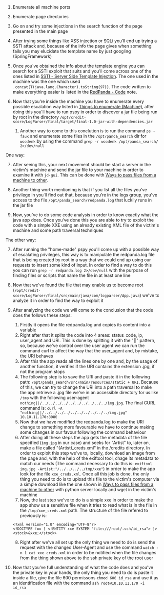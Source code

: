 1. Enumerate all machine ports

2. Enumerate page directories

3. Go on and try some injections in the search function of the page presented in the main page

4. After trying some things like XSS injection or SQLi you'll end up trying a SSTI attack and, because of the info the page gives when something fails you may elucidate the template name by just googling (SpringFramework)

5. Once you've obtained the info about the template engine you can search for a SSTI exploit that suits and you'll come across one of the ones listed in [SSTI - Server Side Template Injection](<General Info/Tecnologias Web/Ataques/SSTI - Server Side Template Injection.md>). The one used in the machine was the one which used `.concat(T(java.lang.Character).toString(97))`. The code written to make everything easier is listed in the [RedPanda - Code](<./RedPanda - Code.md>) note.

6. Now that you're inside the machine you have to enumerate every possible escalation way listed in [Things to enumerate (Machine)](<General Info/Enumeration/Things to enumerate (Machine).md>), after doing this you'll have to run pspy in order to discover a jar file being run by root in the directory `/opt/credit-score/LogParser/final/target/final-1.0-jar-with-dependencies.jar`
	1. Another way to come to this conclution is to run the command `ps -faux` and enumerate some files in the `/opt/panda_search` dir for `woodenk` by using the command `grep -r woodenk /opt/panda_search/ 2>/dev/null`

One way:

7. After seeing this, your next movement should be start a server in the victim's machine and send the jar file to your machine in order to examine it with `jd-gui`. This can be done with [Ways to pass files from a machine to other](<General Info/Shell/Ways to pass files from a machine to other.md>).

8. Another thing worth mentioning is that if you list all the files you've privilege in you'll find out that, because you're in the logs group, you've access to the file `/opt/panda_search/redpanda.log` that luckily runs in the jar file

9. Now, you've to do some code analysis in order to know exactly what the java app does. Once you've done this you are able to try to exploit the code with a simple XXE using an already existing XML file of the victim's machine and some path traversal techniques

The other way: 

7. After running the "home-made" pspy you'll come up with a possible way of escalating privileges, this way is to manipulate the redpanda.log file that is being created by root in a way that we could end up using our requests to insert some kind of input. In order to find a way to do this you can run `grep -r redpanda.log 2>/dev/null` with the purpose of finding files or scripts that name the file in at least one line

8. Now that we've found the file that may enable us to become root (``/opt/credit-score/LogParser/final/src/main/java/com/logparser/App.java``) we've to analyze it in order to find the way to exploit it

9. After analyzing the code we will come to the conclusion that the code does the follows these steps:
	1. Firstly it opens the file redpanda.log and copies its content into a variable
	2. Right after that it splits the code into 4 areas: status_code, ip, user_agent and URI. This is done by splitting it with the "||" pattern, so, because we've control over the user agent we can run the command curl to affect the way that the user_agent and, by mistake, the URI behaves
	3. After this the app reads all the lines one by one and, by the usage of another function, it verifies if the URI contains the extension .jpg, if not the program stops
	4. The following step is to save the URI and paste it in the following path: `/opt/panda_search/src/main/resources/static + URI`. Because of this, we can try to change the URI into a path traversal to make the app retrieve a .jpg file we've in an accessible directory for us like `/tmp` with the following user-agent `nothing||/../../../../../../../../../../img.jpg`. The final CURL command is: `curl -A "nothing||/../../../../../../../../../../img.jpg" 10.10.11.170:8080`
	5. Now that we have modified the redpanda.log to make the URI change to something more favourable we have to continue making some changes in our favour following the command behaviour
	6. After doing all these steps the app gets the metadata of the file specified (`img.jpg` in our case) and seeks for "Artist" to, later on, make a file called "(Artist)\_creds.xml" in the /credits directory. In order to exploit this step we've to, locally, download an image from the page and, with the help of the exiftool tool, chage its metadata to match our needs (The command necessary to do this is: `exiftool img.jpg -Artist:"/../../../../tmp/xxe"`) in order to make the app look for the file `xxe_creds.xml`. Once all this job is done, the only thing you need to do is to upload this file to the victim's computer via a simple download like the one shown in [Ways to pass files from a machine to other](<General Info/Shell/Ways to pass files from a machine to other.md>) with python server locally and wget in the victim's machine
	7. Now, the last step we've to do is a simple xxe in order to make the app show us a sensitive file when it tries to read what is in the file in the `/tmp/xxe_creds.xml` path. The structure of the file refered to previously is:
	```
	<?xml version="1.0" encoding="UTF-8"?>
	<!DOCTYPE foo [ <!ENTITY xxe SYSTEM "file:///root/.ssh/id_rsa"> ]>
	<stock>&xxe;</stock>
	```
	8. Right after we've all set up the only thing we need to do is send the request with the changed User-Agent and use the command `watch -n 1 cat xxe_creds.xml` in order to be notified when the file changes from the thing shown above to the ssh private key of the root user

10. Now that you've full understanding of what the code does and you've the private key in your hands, the only thing you need to do is paste it inside a file, give the file 600 permissons `chmod 600 id_rsa` and use it as an identification file with the command `ssh root@10.10.11.170 -i id_rsa`